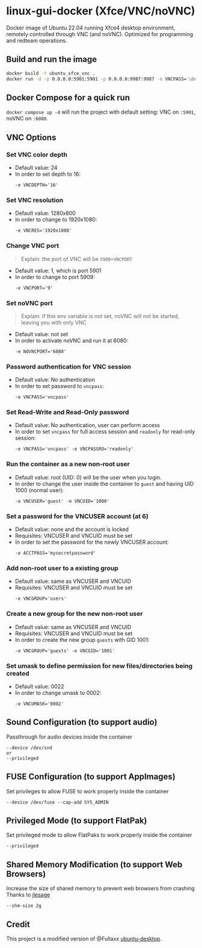 # linux-gui-docker (Xfce/VNC/noVNC)

Docker image of Ubuntu 22.04 running Xfce4 desktop environment, remotely controlled through VNC (and noVNC). Optimized for programming and redteam operations.

## Build and run the image
```bash
docker build -t ubuntu_xfce_vnc .
docker run -d -p 0.0.0.0:5901:5901 -p 0.0.0.0:9987:9987 -e VNCPASS='ubuntupass' -e VNCRES='1920x1080' -e NOVNCPORT='9987' --shm-size 2g ubuntu_xfce_vnc
```

## Docker Compose for a quick run
`docker compose up -d` will run the project with default setting: VNC on `:5901`, noVNC on `:6080`.

## VNC Options
### Set VNC color depth
- Default value: 24
- In order to set depth to 16:
    ```
    -e VNCDEPTH='16'
    ```

### Set VNC resolution
- Default value: 1280x800
- In order to change to 1920x1080:
    ```
    -e VNCRES='1920x1080'
    ```

### Change VNC port
> Explain: the port of VNC will be `5900+VNCPORT`
- Default value: 1, which is port 5901
- In order to change to port 5909:
    ```
    -e VNCPORT='9'
    ```

### Set noVNC port
> Explain: if this env variable is not set, noVNC will not be started, leaving you with only VNC
- Default value: not set
- In order to activate noVNC and run it at 6080:
    ```
    -e NOVNCPORT='6080'
    ```

### Password authentication for VNC session
- Default value: No authentication
- In order to set password to `vncpass`:
    ```
    -e VNCPASS='vncpass'
    ```

### Set Read-Write and Read-Only password
- Default value: No authentication, user can perform access
- In order to set `vncpass` for full access session and `readonly` for read-only session:
    ```
    -e VNCPASS='vncpass' -e VNCPASSRO='readonly'
    ```

### Run the container as a new non-root user
- Default value: root (UID: 0) will be the user when you login.
- In order to change the user inside the container to `guest` and having UID 1000 (normal user):
    ```
    -e VNCUSER='guest' -e VNCUID='1000'
    ```

### Set a password for the VNCUSER account (at 6)
- Default value: none and the account is locked
- Requisites: VNCUSER and VNCUID must be set
- In order to set the password for the newly VNCUSER account:
    ```
    -e ACCTPASS='mysecretpassword'
    ```

### Add non-root user to a existing group
- Default value: same as VNCUSER and VNCUID
- Requisites: VNCUSER and VNCUID must be set
    ```
    -e VNCGROUP='users'
    ```

### Create a new group for the new non-root user
- Default value: same as VNCUSER and VNCUID
- Requisites: VNCUSER and VNCUID must be set
- In order to create the new group `guests` with GID 1001:
    ```
    -e VNCGROUP='guests' -e VNCGID='1001'
    ```

### Set umask to define permission for new files/directories being created
- Default value: 0022
- In order to change umask to 0002:
    ```
    -e VNCUMASK='0002'
    ```

## Sound Configuration (to support audio)
Passthrough for audio devices inside the container
```
--device /dev/snd
or
--privileged
```

## FUSE Configuration (to support AppImages)
Set privileges to allow FUSE to work properly inside the container
```
--device /dev/fuse --cap-add SYS_ADMIN
```

## Privileged Mode (to support FlatPak)
Set privileged mode to allow FlatPaks to work properly inside the container
```
--privileged
```

## Shared Memory Modification (to support Web Browsers)
Increase the size of shared memory to prevent web browsers from crashing \
Thanks to [jlesage](https://hub.docker.com/r/jlesage/firefox/#increasing-shared-memory-size)
```
--shm-size 2g
```

## Credit
This project is a modified version of @Fullaxx [ubuntu-desktop](https://github.com/Fullaxx/ubuntu-desktop).